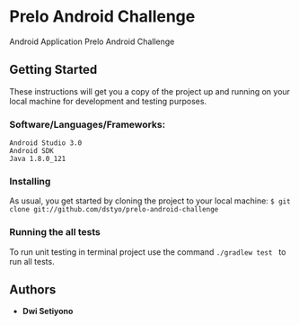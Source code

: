 # Prelo Android Challenge
Android Application Prelo Android Challenge

## Getting Started
These instructions will get you a copy of the project up and running on your local machine for development and testing purposes.

### Software/Languages/Frameworks:
```
Android Studio 3.0
Android SDK
Java 1.8.0_121
```

### Installing

As usual, you get started by cloning the project to your local machine:
```$ git clone git://github.com/dstyo/prelo-android-challenge```

### Running the all tests

To run unit testing in terminal project use the command ```./gradlew test ``` to run all tests.

## Authors

* **Dwi Setiyono**
